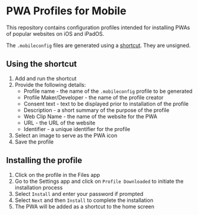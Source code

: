 # PWA Profiles for Mobile
This repository contains configuration profiles intended for installing PWAs of popular websites on iOS and iPadOS.

The `.mobileconfig` files are generated using a [shortcut](https://www.icloud.com/shortcuts/2783f3c18699445c846816ee5a2e12ea). They are unsigned.

## Using the shortcut

1. Add and run the shortcut
2. Provide the following details:
   - Profile name - the name of the `.mobileconfig` profile to be generated
   - Profile Maker/Developer - the name of the profile creator
   - Consent text - text to be displayed prior to installation of the profile
   - Description - a short summary of the purpose of the profile
   - Web Clip Name - the name of the website for the PWA
   - URL - the URL of the website
   - Identifier - a unique identifier for the profile
3. Select an image to serve as the PWA icon
4. Save the profile

## Installing the profile

1. Click on the profile in the Files app
2. Go to the Settings app and click on `Profile Downloaded` to initiate the installation process
3. Select `Install` and enter your password if prompted
4. Select `Next` and then `Install` to complete the installation
5. The PWA will be added as a shortcut to the home screen
